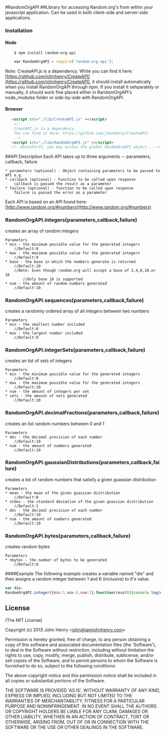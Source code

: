 #RandomOrgAPI
##Library for accessing Random.org's from within your javascript application. 
Can be used in both client-side and server-side applications.
### Installation
#### Node
```
    $ npm install random-org-api
```

```js
    var RandomOrgAPI = require('random-org-api');
```

Note: CreateAPI.js is a dependency.
	While you can find it here: [https://github.com/johnhenry/CreateAPI](https://github.com/johnhenry/CreateAPI),
	it should install automatically when you install RandomOrgAPI through npm. If you install it sehparately or manually, it should work fine placed either in RandomOrgAPI's node_modules folder or side-by-side with RandomOrgAPI.



#### Browser
```html
   <script src="./lib/CreateAPI.js" ></script>
    <!--
    CreatAPI.js is a dependency. 
    You can find it here: https://github.com/johnhenry/CreateAPI/
    -->
   <script src="./lib/RandomOrgAPI.js" ></script>
   <!--Henceforth, you may access the global RandomOrgAPI object...-->
```

##API Description
Each API takes up to three arguments -- parameters, callback, failure

    * parameters (optional) - Object containing parameters to be passed to API e.g.
    * callback (optional) - Function to be called upon response
        callback is passed the result as a parameter
    * failure (optional) - function to be called upon response
        failure is passed the error as a parameter

Each API is based on an API found here: [http://www.random.org/#numbers](http://www.random.org/#numbers)

### RandomOrgAPI.integers(parameters,callback,failure)
creates an array of random integers

	Parameters
    * min - the minimum possible value for the generated integers
        //Default:0
    * max - the maximum possible value for the generated integers
        //Default:9
    * base - the base in which the numbers generate is returned
        //Default:10
        //Note: Even though random.org will accept a base of 2,4,8,10,or 16
            //Only base 10 is supported
    * num - the amount of random numbers generated
        //Default:10

### RandomOrgAPI.sequences(parameters,callback,failure)
creates a randomly ordered array of all integers between two numbers

    Parameters
    * min - the smallest number included
        //Default:0
    * max - the largest number included
        //Default:9

### RandomOrgAPI.integerSets(parameters,callback,failure)
creates an list of sets of integers

	Parameters
    * min - the minimum possible value for the generated integers
        //Default:0
    * max - the maximum possible value for the generated integers
        //Default:10
    * num - the amount of integers per set
    * sets - the amount of sets generated
        //Default:10

### RandomOrgAPI.decimalFractions(parameters,callback,failure)
creates an list random numbers between 0 and 1

	Parameters
    * dec - the decimal precision of each number
        //Default:10
    * num - the amount of numbers generated
        //Default:10

### RandomOrgAPI.gaussianDistributions(parameters,callback,failure)
creates a list of random numbers that satisfy a given guassian distribution

	Parameters
    * mean - the mean of the given guassian distribution
        //Default:0
    * stdev - the standard deviation of the given guassian distribution
        //Default:1
    * dec - the decimal precision of each number
        //Default:10
    * num - the amount of numbers generated
        //Default:10

### RandomOrgAPI.bytes(parameters,callback,failure)
creates random bytes

	Parameters
    * nbytes - the number of bytes to be generated
        //Default:8

####Example
The following example creates a variable named "die" and then assigns a random integer between 1 and 6 (inclusive) to it's value.

```js
var die;
RandomOrgAPI.integer({min:1,max:6,num:1},function(result){console.log(die = result[0])});
```

## License

(The MIT License)

Copyright (c) 2013 John Henry &lt;john@iamjohnhenry.com&gt;

Permission is hereby granted, free of charge, to any person obtaining
a copy of this software and associated documentation files (the
'Software'), to deal in the Software without restriction, including
without limitation the rights to use, copy, modify, merge, publish,
distribute, sublicense, and/or sell copies of the Software, and to
permit persons to whom the Software is furnished to do so, subject to
the following conditions:

The above copyright notice and this permission notice shall be
included in all copies or substantial portions of the Software.

THE SOFTWARE IS PROVIDED 'AS IS', WITHOUT WARRANTY OF ANY KIND,
EXPRESS OR IMPLIED, INCLUDING BUT NOT LIMITED TO THE WARRANTIES OF
MERCHANTABILITY, FITNESS FOR A PARTICULAR PURPOSE AND NONINFRINGEMENT.
IN NO EVENT SHALL THE AUTHORS OR COPYRIGHT HOLDERS BE LIABLE FOR ANY
CLAIM, DAMAGES OR OTHER LIABILITY, WHETHER IN AN ACTION OF CONTRACT,
TORT OR OTHERWISE, ARISING FROM, OUT OF OR IN CONNECTION WITH THE
SOFTWARE OR THE USE OR OTHER DEALINGS IN THE SOFTWARE.